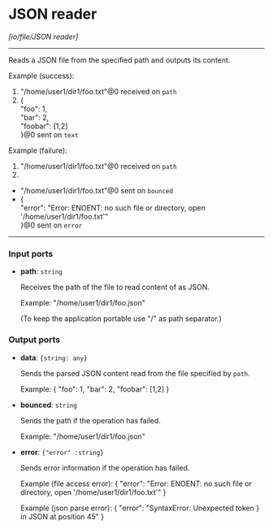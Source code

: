 # JSON reader

_[io/file/JSON reader]_

---

Reads a JSON file from the specified path and outputs its content.  
  
Example (success):  
1. "/home/user1/dir1/foo.txt"@0 received on `path`  
2. {  
  "foo": 1,  
  "bar": 2,  
  "foobar": [1,2]  
}@0 sent on `text`  
  
Example (failure):  
1. "/home/user1/dir1/foo.txt"@0 received on `path`  
2.   
- "/home/user1/dir1/foo.txt"@0 sent on `bounced`  
- {  
  "error": "Error: ENOENT: no such file or directory, open '/home/user1/dir1/foo.txt'"  
}@0 sent on `error`  

---

### Input ports

* __path__: ` string `

    Receives the path of the file to read content of as JSON.
    
    Example:
    "/home/user1/dir1/foo.json"
    
    (To keep the application portable use "/" as path separator.)

### Output ports

* __data__: ` {string: any} `

    Sends the parsed JSON content read from the file specified by `path`.
    
    Example:
    {
      "foo": 1,
      "bar": 2,
      "foobar": [1,2]
    }
    


* __bounced__: ` string `

    Sends the path if the operation has failed.
    
    Example:
    "/home/user1/dir1/foo.json"


* __error__: ` {"error" :string} `

    Sends error information if the operation has failed.
    
    Example (file access error): 
    {
      "error": "Error: ENOENT: no such file or directory, open '/home/user1/dir1/foo.txt'"
    }
    
    Example (json parse error):
    {
      "error": "SyntaxError: Unexpected token } in JSON at position 45"
    }

